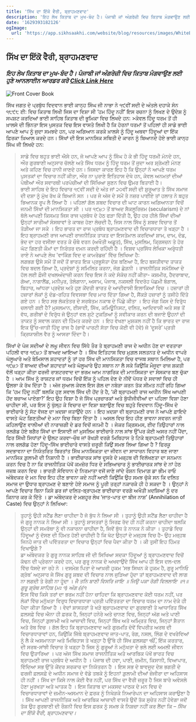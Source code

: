 ```yaml
---
title: 'ਸਿੱਖ ਦਾ ਇੱਕੋ ਵੈਰੀ, ਬ੍ਰਾਹਮਣਵਾਦ'
description: 'ਇਹ ਲੇਖ ਕਿਤਾਬ ਦਾ ਮੁਖ-ਬੰਦ ਹੈ। ਪੰਜਾਬੀ ਜਾਂ ਅੰਗਰੇਜ਼ੀ ਵਿਚ ਕਿਤਾਬ ਮੰਗਵਾਉਣ ਲਈ ਹੁਣੇ ਆਨਲਾਈਨ ਆਰਡਰ ਕਰੋ'
date: '1629393182126'
ogImage:
  url: 'https://app.sikhsaakhi.com/website/blog/resources/images/WhiteBackground.png'
---
```


## ਸਿੱਖ ਦਾ ਇੱਕੋ ਵੈਰੀ, ਬ੍ਰਾਹਮਣਵਾਦ
### *ਇਹ ਲੇਖ ਕਿਤਾਬ ਦਾ ਮੁਖ-ਬੰਦ ਹੈ। ਪੰਜਾਬੀ ਜਾਂ ਅੰਗਰੇਜ਼ੀ ਵਿਚ ਕਿਤਾਬ ਮੰਗਵਾਉਣ ਲਈ ਹੁਣੇ ਆਨਲਾਈਨ ਆਰਡਰ ਕਰੋ [Click Link Here](https://www.sikhsaakhi.com/books)*
![Front Cover Book](https://app.sikhsaakhi.com/website/blog/resources/images/WhiteBackground.png)


ਸਿੱਖ ਜਗਤ ਦੇ ਪ੍ਰਬੁੱਧ ਵਿਦਵਾਨ ਭਾਈ ਕਾਨ੍ਹ ਸਿੰਘ ਜੀ ਨਾਭਾ ਨੇ ੧੯ਵੀਂ ਸਦੀ ਦੇ ਅੰਤਲੇ ਦਹਾਕੇ ਸੰਨ ੧੮੯੮ ਈ: ਵਿਚ ਕਿਤਾਬ ਲਿਖੀ ਜਿਸ ਦਾ ਵਿਸ਼ਾ ਸੀ ‘ਹਮ ਹਿੰਦੂ ਨਹੀਂ’ ਇਸ ਰਚਨਾ ਨੂੰ ਲਿਖਣ ਦੇ ਉਦੇਸ਼ ਨੂੰ ਸਪਸ਼ਟ ਕਰਦਿਆਂ ਭਾਈ ਸਾਹਿਬ ਕਿਤਾਬ ਦੀ ਭੂਮਿਕਾ ਵਿਚ ਲਿਖਦੇ ਹਨ:                                            >ਕੇਵਲ ਹਿੰਦੂ ਧਰਮ ਤੋਂ ਹੀ ਖ਼ਾਲਸੇ ਦੀ ਭਿੰਨਤਾ ਇਸ ਪੁਸਤਕ ਵਿਚ ਇਸ ਵਾਸਤੇ ਲਿਖੀ ਹੈ ਕਿ ਹੋਰਨਾਂ ਧਰਮਾਂ ਤੋਂ ਪਹਿਲਾਂ ਹੀ ਸਾਡੇ ਭਾਈ ਆਪਣੇ ਆਪ ਨੂੰ ਜੁਦਾ ਸਮਝਦੇ ਹਨ, ਪਰ ਅਗਿਆਨ ਕਰਕੇ ਖ਼ਾਲਸੇ ਨੂੰ ਹਿੰਦੂ ਅਥਵਾ ਹਿੰਦੂਆਂ ਦਾ ਇੱਕ ਫ਼ਿਰਕਾ ਖ਼ਿਆਲ ਕਰਦੇ ਹਨ।                                            ਸਿੱਖਾਂ ਦੀ ਇਸ ਮਾਨਸਿਕ ਸਥਿਤੀ ਦੇ ਕਾਰਨ ਨੂੰ ਬਿਆਨਦੇ ਹੋਏ ਭਾਈ ਕਾਨ੍ਹ ਸਿੰਘ ਜੀ ਲਿਖਦੇ ਹਨ:                  
>ਸਾਡੇ ਵਿਚ ਬਹੁਤ ਭਾਈ ਐਸੇ ਹਨ, ਜੋ ਆਪਣੇ ਆਪ ਨੂੰ ਸਿੰਘ ਹੋ ਕੇ ਭੀ ਹਿੰਦੂ ਧਰਮੀ ਮੰਨਦੇ ਹਨ, ਔਰ ਗੁਰਬਾਣੀ ਅਨੁਸਾਰ ਚੱਲਣੇ ਅਤੇ ਸਿੱਖ ਧਰਮ ਨੂੰ ਹਿੰਦੂ ਧਰਮ ਤੋਂ ਜੁਦਾ ਅਰ ਸ਼੍ਰੋਮਣੀ ਮੰਨਣ ਅਤੇ ਕਹਿਣ ਵਿਚ ਹਾਨੀ ਜਾਣਦੇ ਹਨ। ਜਿਸਦਾ ਕਾਰਣ ਇਹ ਹੈ ਕਿ ਉਨ੍ਹਾਂ ਨੇ ਆਪਣੇ ਧਰਮ ਪੁਸਤਕਾਂ ਦਾ ਵਿਚਾਰ ਨਹੀਂ ਕੀਤਾ, ਔਰ ਨਾ ਪੁਰਾਣੇ ਇਤਿਹਾਸ ਦੇਖੇ ਹਨ, ਕੇਵਲ ਅਨਮਤਾਂ ਦੀਆਂ ਪੋਥੀਆਂ ਔਰ ਸਵਾਰਥੀ ਪਰਪੰਚੀਆਂ ਦੀ ਸਿੱਖਿਆ ਸੁਣਨ ਵਿਚ ਉਮਰ ਬਿਤਾਈ ਹੈ।  
ਭਾਈ ਸਾਹਿਬ ਦੇ ਇਹ ਵਿਚਾਰ ੧੯ਵੀਂ ਸਦੀ ਦੇ ਅੰਤ ਜਾਂ ੨੦ਵੀਂ ਸਦੀ ਦੀ ਸ਼ੁਰੂਆਤ ਤੇ ਸਿੱਖ ਸਮਾਜ ਦੀ ਦਸ਼ਾ ਨੂੰ ਮੁੱਖ ਰੱਖ ਕੇ ਬਿਆਨੇ ਸਨ । ਪਰ ਜੇ ਅੱਜ ਦੇ ਸਮੇਂ ਤੇ ਨਜ਼ਰ ਪਾਈਏ ਤਾਂ ਹਲਾਤ ਨੇ ਬਹੁਤ ਭਿਆਨਕ ਰੂਪ ਲੈ ਲਿਆ ਹੈ । ਪਹਿਲਾਂ ਗੱਲ ਸ਼ਬਦ ਵਿਚਾਰ ਦੀ ਘਾਟ ਕਾਰਨ ਅਗਿਆਨਤਾ ਵਿਚੋਂ ਜਨਮੀ ਸਿੱਖਾਂ ਦੀ ਮਾਨਸਿਕਤਾ ਸੀ । ਪਰ ੧੯੪੭ ਤੋਂ ਬਾਅਦ ਸੈਕਲੂਰਿਜ਼ਮ (secularism) ਦੇ ਨਾਂ ਥੱਲੇ ਆਪਣੀ ਕਿਸਮਤ ਜਿਸ ਰਾਜ ਪ੍ਰਬੰਧ ਦੇ ਹੇਠ ਫੜਾ ਦਿੱਤੀ ਹੈ, ਉਹ ਹਰ ਹੀਲੇ ਸਿੱਖਾਂ ਦੀਆਂ ਉਨ੍ਹਾਂ ਸਾਰੀਆਂ ਸੰਸਥਾਵਾਂ ਤੇ ਕਾਬਜ਼ ਹੋਣਾ ਲੋਚਦੀ ਹੈ, ਜਿਸ ਨਾਲ ਸਿੱਖ ਨੂੰ ਸ਼ਬਦ ਵਿਚਾਰ ਤੋਂ ਤੋੜੀਆ ਜਾ ਸਕੇ । ਇਹ ਭਾਰਤ ਦਾ ਰਾਜ ਪ੍ਰਬੰਧ ਬ੍ਰਾਹਮਣਵਾਦ ਦੀ ਵਿਚਾਰਧਾਰਾ ਤੇ ਖੜ੍ਹਾ ਹੈ । ਇਹ ਬ੍ਰਾਹਮਣੀ ਰਾਜ ਆਪਣੀ ਰਾਜਨੀਤਿਕ ਤਾਕਤ ਦਾ ਇਸਤੇਮਾਲ ਕਰਦਿਆਂ ਸ਼ਾਮ, ਦਾਮ, ਦੰਡ, ਭੇਦ ਦਾ ਹਰ ਵਸੀਲਾ ਵਰਤ ਕੇ ਚੌਥੇ ਵਰਨ (ਅਖੌਤੀ ਅਛੂਤ), ਸਿੱਖ, ਮੁਸਲਿਮ, ਕ੍ਰਿਸਚਨ ਤੇ ਹੋਰ ਘੱਟ ਗਿਣਤੀ ਕੌਮਾਂ ਦਾ ਨਿਰੰਤਰ ਦਮਨ ਕਰਦੀ ਰਹਿੰਦੀ ਹੈ । ਵਿਸ਼ਵ ਪ੍ਰਸਿੱਧ ਲੇਖਿਕਾ ਅਰੁੰਧਤੀ ਰਾਏ ਨੇ ਆਪਣੇ ਲੇਖ 'ਵਾਕਿੰਗ ਵਿਦ ਦ ਕਾਮਰੇਡਜ਼' ਵਿੱਚ ਲਿਖਿਆ ਹੈ:  
>ਲਗਭਗ ਉਸੇ ਸਮੇਂ ਤੋਂ ਜਦੋਂ ਤੋਂ ਭਾਰਤ ਇਕ ਪ੍ਰਭੂਸੱਤਾ ਦੇਸ਼ ਬਣਿਆ ਹੈ, ਇਹ ਬਸਤੀਵਾਦ ਤਾਕਤ ਵਿਚ ਬਦਲ ਗਿਆ ਹੈ, ਪ੍ਰਦੇਸ਼ਾਂ ਨੂੰ ਸਮਿਲਿਤ ਕਰਨਾ, ਜੰਗ ਛੇੜਨੀ । ਰਾਜਨੀਤਿਕ ਸਮੱਸਿਆ ਦੇ ਹੱਲ ਲਈ ਫ਼ੌਜੀ ਦਖਲਅੰਦਾਜ਼ੀ ਕਰਨ ਵਿਚ ਇਸ ਨੇ ਕਦੇ ਸੰਕੋਚ ਨਹੀਂ ਕੀਤਾ- ਕਸ਼ਮੀਰ, ਹੈਦਰਾਬਾਦ, ਗੋਆ, ਨਾਗਾਲੈਂਡ, ਮਨੀਪੁਰ, ਤੇਲੰਗਾਨਾ, ਅਸਾਮ, ਪੰਜਾਬ, ਨਕਸਲੀ ਵਿਦਰੋਹ ਪੱਛਮੀ ਬੰਗਾਲ, ਬਿਹਾਰ, ਆਂਧਰਾ ਪ੍ਰਦੇਸ਼ ਅਤੇ ਹੁਣ ਕੇਂਦਰੀ ਭਾਰਤ ਦੇ ਆਦੀਵਾਸੀ ਇਲਾਕਿਆਂ ਵਿਚ । ਹਜ਼ਾਰਾਂ ਹੀ ਹਜ਼ਾਰਾਂ ਲੋਕਾਂ ਨੂੰ ਦੰਡ-ਰਹਿਤ ਵਿਵਸਥਾ ਵਿਚ ਮਾਰ ਦਿੱਤਾ ਗਿਆ ਹੈ, ਸੈਂਕੜੇ ਹਜ਼ਾਰਾਂ ਨੂੰ ਤਸੀਹੇ ਦਿੱਤੇ ਗਏ ਹਨ । ਇਹ ਸਭ ਲੋਕਤੰਤਰ ਦੇ ਸਰਬੋਤਮ ਨਕਾਬ ਦੇ ਪਿੱਛੇ ਕੀਤਾ । ਇਹ ਜੰਗ ਕਿਸ ਦੇ ਵਿਰੁੱਧ ਚਲਾਈ ਗਈ ਹੈ? ਮੁਸਲਮਾਨ, ਈਸਾਈ, ਸਿੱਖ, ਕਮਿਊਨਿਸਟ, ਦਲਿਤ, ਆਦਿਵਾਸੀ ਅਤੇ ਸਭ ਤੋਂ ਵੱਧ, ਗਰੀਬਾਂ ਦੇ ਵਿਰੁੱਧ ਜੋ ਉਨ੍ਹਾਂ ਵਲ ਸੁਟੇ ਟੁਕੜਿਆਂ ਨੂੰ ਸਵੀਕਾਰ ਕਰਨ ਦੀ ਬਜਾਏ ਉਹਨਾਂ ਦੀ ਤਾਕਤ ਨੂੰ ਸਵਾਲ ਕਰਨ ਦੀ ਹਿੰਮਤ ਕਰਦੇ ਹਨ । ਇਹ ਵੇਖਣਾ ਮੁਸ਼ਕਲ ਨਹੀਂ ਹੈ ਕਿ ਭਾਰਤ ਦਾ ਰਾਜ ਇਕ ਉੱਚ-ਜਾਤੀ ਹਿੰਦੂ ਰਾਜ ਹੈ (ਭਾਵੇਂ ਪਾਰਟੀ ਸੱਤਾ ਵਿਚ ਕੋਈ ਵੀ ਹੋਵੇ) ਜੋ ‘ਦੂਸਰੇ’ ਪ੍ਰਤੀ ਕ੍ਰਿਯਾਸ਼ੀਲ ਵੈਰ ਨੂੰ ਆਸਰਾ ਦਿੰਦਾ ਹੈ।   

ਸਿੱਖਾਂ ਦੇ ਪੰਜ ਸਦੀਆਂ ਦੇ ਲਘੂ ਜੀਵਨ ਵਿਚ ਸਿੱਧੇ ਤੌਰ ਤੇ ਬ੍ਰਾਹਮਣੀ ਰਾਜ ਦੇ ਅਧੀਨ ਹੋਣ ਦਾ ਵਰਤਾਰਾ ਪਹਿਲੀ ਵਾਰ ੧੯੪੭ ਤੋਂ ਬਾਅਦ ਆਇਆ ਹੈ । ਸਿੱਖ ਇਤਿਹਾਸ ਵਿਚ ਮੁਗ਼ਲ ਸਲਤਨਤ ਦੇ ਅਧੀਨ ਵਾਪਰੇ ਘੱਲੂਘਾਰੇ ਅਤੇ ਬੇਮਿਸਾਲ ਸ਼ਹਾਦਤਾਂ ਨੂੰ ਤਾਂ ਹਰ ਸਿੱਖ ਦੀ ਮਾਨਸਿਕਤਾ ਵਿਚ ਵਾਜਬ ਸਥਾਨ ਮਿਲਿਆ ਹੈ, ਪਰ ੧੯੪੭ ਤੋਂ ਬਾਅਦ ਦੀਆਂ ਸ਼ਹਾਦਤਾਂ ਅਤੇ ਘੱਲੂਘਾਰੇ ਉਹ ਸਥਾਨ ਨਾ ਲੈ ਸਕੇ ਕਿਉਂਕਿ ਮੌਜੂਦਾ ਰਾਜ ਸ਼ਕਤੀ ਵੱਲੋਂ ਖੜ੍ਹਾ ਕੀਤਾ ਫਰਜੀ ਰਾਸ਼ਟਰਵਾਦ ਦਾ ਭਰਮ ਆਮ ਨਾਗਰਿਕ ਦੀ ਮਾਨਸਿਕਤਾ ਦਾ ਸੰਸਕਾਰ ਬਣ ਚੁੱਕਾ ਹੈ । ਆਮ ਸਿੱਖ ਨੂੰ ਰਾਸ਼ਟਰ ਜਾਂ ਧਰਮ ਵਿਚੋਂ ਇੱਕ ਨੂੰ ਪਹਿਲ ਦੇਣ ਦੇ ਨੀਵੇਂ ਪੱਧਰ ਦੇ ਸਵਾਲਾਂ ਵਿਚ ਹੀ ਉਲਝਾ ਕੇ ਰੱਖ ਦਿੱਤਾ ਹੈ । ਅੱਜ ਸੁਆਲ ਕੇਵਲ ਇਸ ਗੱਲ ਦਾ ਨਬੇੜਾ ਕਰਨ ਤੱਕ ਸੀਮਤ ਨਹੀਂ ਰਹਿ ਗਿਆ ਕਿ ‘ਹਮ ਹਿੰਦੂ ਨਹੀਂ’ ਬਲਕਿ ਹੁਣ ਸਵਾਲ ਸਿੱਖ ਦੀ ਹੋਂਦ ਤੇ ਹੈ, ‘ਕੀ ਬ੍ਰਾਹਮਣੀ ਰਾਜ ਅਧੀਨ ਸਿੱਖ ਆਪਣੀ ਹੋਂਦ ਬਚਾਅ ਪਾਏਗਾ?’ ਇਹ ਉਹ ਵਿਸ਼ਾ ਹੈ ਜੋ ਸਿੱਖ ਪ੍ਰਚਾਰਕਾਂ ਅਤੇ ਬੁੱਧੀਜੀਵੀਆਂ ਦਾ ਪਹਿਲਾ ਵਿਸ਼ਾ ਹੋਣਾ ਚਾਹੀਦਾ ਸੀ, ਪਰ ਇਸ ਨੂੰ ਖੁੱਲ੍ਹ ਕੇ ਵਿਚਾਰ ਦਾ ਵਿਸ਼ਾ ਬਣਾਉਣ ਵਿਚ ਬਹੁਤੇ ਵਿਦਵਾਨ ਹਿੰਦੂ-ਸਿੱਖ ਦੇ ਭਾਈਚਾਰੇ ਨੂੰ ਸੱਟ ਵੱਜਣ ਦਾ ਖ਼ਦਸ਼ਾ ਜਤਾਉਂਦੇ ਹਨ । ਇਹ ਖ਼ਦਸ਼ਾ ਵੀ ਬ੍ਰਾਹਮਣੀ ਰਾਜ ਨੇ ਆਪਣੇ ਫ਼ਾਇਦੇ ਵਾਸਤੇ ਘੱਟ ਗਿਣਤੀਆਂ ਦੇ ਮਨਾ ਵਿਚ ਬਿਠਾ ਦਿੱਤਾ ਹੈ । ਅਸਲ ਵਿਚ ਇਹ ਹੀਣ ਭਾਵਨਾ ਸਵਰਨ ਜਾਤੀ ਕਹਿਲਾਉਣ ਵਾਲੀਆਂ ਦੀ ਨਾਰਾਜ਼ਗੀ ਦੇ ਡਰ ਵਿਚੋਂ ਜਨਮੀ ਹੈ । ਜੇਕਰ ਕ੍ਰਿਸਮਸ, ਈਦ ਤਿਉਹਾਰਾਂ ਨਾਲ ਰਲਗੱਡ ਹੋਏ ਬਗੈਰ ਸਿੱਖਾਂ ਦਾ ਇਸਾਈ ਜਾਂ ਮੁਸਲਿਮ ਭਾਈਚਾਰੇ ਨਾਲ ਸਾਂਝ ਉੱਪਰ ਕੋਈ ਅਸਰ ਨਹੀਂ ਪੈਂਦਾ, ਫਿਰ ਸਿੱਖੀ ਸਿਧਾਂਤਾਂ ਦੇ ਉਲਟ ਕਰਵਾ-ਚੌਥ ਜਾਂ ਰੱਖੜੀ ਵਰਗੇ ਮਿਥਿਹਾਸ ਤੇ ਟਿਕੇ ਬ੍ਰਾਹਮਣੀ ਤਿਉਹਾਰਾਂ ਨਾਲ ਰਲਗੱਡ ਹੋਣਾ ਹਿੰਦੂ-ਸਿੱਖ ਭਾਈਚਾਰੇ ਵਾਸਤੇ ਜ਼ਰੂਰੀ ਕਿਉਂ ਸਮਝ ਲਿਆ ਗਿਆ ਹੈ ? ਫਿਰਕੂ ਸਦਭਾਵਨਾ ਦਾ ਨਿਯੰਤਰਿਤ ਬਿਰਤਾਂਤ ਸਿੱਖ ਮਾਨਸਿਕਤਾ ਦਾ ਜੀਵਨ ਦਾ ਸਾਧਾਰਨ ਵਿਹਾਰ ਬਣ ਜਾਣਾ ਮਾਨਸਿਕ ਗ਼ੁਲਾਮੀ ਦੀ ਨਿਸ਼ਾਨੀ ਹੈ । ਭਾਈਚਾਰਕ ਸਾਂਝ ਦੂਸਰੇ ਦੇ ਮਜ਼੍ਹਬ ਦੀ ਵਿਲੱਖਣਤਾ ਦਾ ਸਨਮਾਨ ਕਰਨ ਵਿਚ ਹੈ ਨਾ ਕਿ ਰਾਜਨੀਤਿਕ ਪੱਖੋਂ ਕਮਜ਼ੋਰ ਧਿਰ ਦੇ ਸਭਿਆਚਾਰ ਨੂੰ ਭਾਈਚਾਰਕ ਸਾਂਝ ਦੇ ਨਾਂ ਹੇਠ ਜਜ਼ਬ ਕਰਨ ਵਿਚ । ਭਾਰਤੀ ਸੰਵਿਧਾਨ ਦੇ ਨਿਰਮਾਤਾ ਵਜੋਂ ਜਾਣੇ ਜਾਂਦੇ ਰੌਸ਼ਨ ਦਿਮਾਗ਼ ਡਾ ਭੀਮ ਰਾਓ ਅੰਬੇਦਕਰ ਦੇ ਮਨ ਵਿਚ ਇਹ ਹੀਣ ਭਾਵਨਾ ਕਦੇ ਨਹੀਂ ਆਈ ਕਿਉਂਕਿ ਉਹ ਸਮਝ ਚੁੱਕੇ ਸਨ ਕਿ ਦਲਿਤ ਸਮਾਜ ਦਾ ਉਧਾਰ ਬ੍ਰਾਹਮਣ ਦੇ ਬਣਾਏ ਹੋਏ ਸਮਾਜ ਨੂੰ ਪੂਰੀ ਤਰ੍ਹਾਂ ਨਕਾਰਕੇ ਹੀ ਹੋ ਸਕਦਾ ਹੈ । ਉਨ੍ਹਾਂ ਨੇ ਆਪਣੇ ਵਿਚਾਰ ਬਿਨਾ ਕਿਸੇ ਡਰ ਜਾਂ ਦਲਿਤ-ਬ੍ਰਾਹਮਣ ਭਾਈਚਾਰਾ ਵਰਗੇ ਅਖੌਤੀ ਖ਼ਦਸ਼ਿਆਂ ਨੂੰ ਦਰ ਕਿਨਾਰ ਕਰ ਕੇ ਦਿੱਤੇ । ਡਾ ਅੰਬੇਦਕਰ ਦੇ ਮਸ਼ਹੂਰ ਲੇਖ ‘ਜਾਤ-ਪਾਤ ਦਾ ਬੀਜ ਨਾਸ਼’ (Annihilation of Caste) ਵਿਚ ਉਨ੍ਹਾਂ ਨੇ ਲਿਖਿਆ:   
>ਤੁਹਾਨੂੰ ਉਹੀ ਸਟੈਂਡ ਲੈਣਾ ਚਾਹੀਦਾ ਹੈ ਜੋ ਬੁੱਧ ਨੇ ਲਿਆ ਸੀ । ਤੁਹਾਨੂੰ ਉਹੀ ਸਟੈਂਡ ਲੈਣਾ ਚਾਹੀਦਾ ਹੈ ਜੋ ਗੁਰੂ ਨਾਨਕ ਨੇ ਲਿਆ ਸੀ । ਤੁਹਾਨੂੰ ਸ਼ਾਸਤਰਾਂ ਨੂੰ ਸਿਰਫ਼ ਰੱਦ ਹੀ ਨਹੀਂ ਕਰਨਾ ਚਾਹੀਦਾ ਬਲਕਿ ਉਨ੍ਹਾਂ ਦੀ ਸਮਰੱਥਾ ਨੂੰ ਵੀ ਨਕਾਰਨਾ ਚਾਹੀਦਾ ਹੈ, ਜਿਵੇਂ ਬੁੱਧ ਤੇ ਨਾਨਕ ਨੇ ਕੀਤਾ । ਤੁਹਾਡੇ ਵਿਚ ਹਿੰਦੂਆਂ ਨੂੰ ਦੱਸਣ ਦੀ ਹਿੰਮਤ ਹੋਣੀ ਚਾਹੀਦੀ ਹੈ ਕਿ ਖੋਟ ਉਨ੍ਹਾਂ ਦੇ ਮਜ਼੍ਹਬ ਵਿਚ ਹੈ- ਉਹ ਮਜ਼੍ਹਬ ਜਿਨਹੇ ਜਾਤ ਦੀ ਪਵਿੱਤਰਤਾ ਦਾ ਵਿਚਾਰ ਉਨ੍ਹਾਂ ਵਿਚ ਪੈਦਾ ਕੀਤਾ ਹੈ । ਕੀ ਤੁਸੀਂ ਇਹ ਹਿੰਮਤ ਦਿਖਾਉਗੇ ?               
ਡਾ ਅੰਬੇਦਕਰ ਤੇ ਗੁਰੂ ਨਾਨਕ ਸਾਹਿਬ ਜੀ ਦੀ ਸਿਖਿਆ ਸਦਕਾ ਹਿੰਦੂਆਂ ਨੂੰ ਬ੍ਰਾਹਮਣਵਾਦ ਵਿਚੋਂ ਕੱਢਨ ਦੀ ਪ੍ਰੇਰਨਾ ਕਰਦੇ ਹਨ, ਪਰ ਗੁਰੂ ਨਾਨਕ ਦੇ ਅਖਵਾਉਂਦੇ ਸਿੱਖ ਆਪ ਹੀ ਇਸ ਦਲ-ਦਲ ਵਿੱਚ ਧੱਸਦੇ ਜਾ ਰਹੇ ਨੇ । ਦਸਮੇਸ਼ ਪਿਤਾ ਦੇ ਆਖ਼ਰੀ ਹੁਕਮ ‘ਸਭ ਸਿਖਨ ਕੋ ਹੁਕਮ ਹੈ, ਗੁਰੂ ਮਾਨਿਓ ਗ੍ਰੰਥ’ ਅਨੁਸਾਰ ਜੇ ਸਿੱਖ ਗੁਰੂ ਸ਼ਬਦ ਦੀ ਵਿਚਾਰ ਨਾਲ ਜੁੜਿਆ ਹੁੰਦਾ ਤਾਂ ਬ੍ਰਾਹਮਣਵਾਦ ਦੀ ਲਾਗ ਨਾ ਲਗਦੀ ਤੇ ਰੋਗੀ ਨਾ ਹੂੰਦਾ ।                                              *ਜੈ ਤਨਿ ਬਾਣੀ ਵਿਸਰਿ ਜਾਇ ॥ ਜਿਉ ਪਕਾ ਰੋਗੀ ਵਿਲਲਾਇ ॥੧॥ ਗੁਰੂ ਗ੍ਰੰਥ ਸਾਹਿਬ (ਮਃ ੧) ਅੰਗ ੬੬੧*    
ਇਸ ਵਿੱਚ ਕਿਸੇ ਤਰਾਂ ਦਾ ਭਰਮ ਨਹੀਂ ਹੋਨਾ ਚਾਹਿਦਾ ਕਿ ਬ੍ਰਾਹਮਣਵਾਦ ਕੋਈ ਧਰਮ ਨਹੀਂ, ਪਰ ਲੋਕਾਂ ਵਿੱਚ ਮਨੁੱਖਤਾ ਵਿਰੁਧ ਵਿਚਾਰਧਾਰਾ ਪ੍ਰਤੀ ਪਵਿੱਤਰਤਾ ਦਾ ਵਿਚਾਰ ਧਰਮ ਦਾ ਨਾਮ ਦੇਕੇ ਹੀ ਪੈਦਾ ਕੀਤਾ ਗਿਆ ਹੈ । ਵੇਦਾਂ ਸ਼ਾਸਤਰਾਂ ਤੇ ਖੜੇ ਬ੍ਰਾਹਮਣਵਾਦ ਦਾ ਗੁਰਬਾਣੀ ਤੇ ਆਧਾਰਿਤ ਸਿੱਖ ਫ਼ਲਸਫ਼ੇ ਵਿਚ ਐਨਾ ਹੀ ਫ਼ਰਕ ਹੈ, ਜਿਨ੍ਹਾਂ ਹਨੇਰੇ ਅਤੇ ਚਾਨਣ ਵਿਚ, ਜਿਨ੍ਹਾਂ ਅੱਗ ਅਤੇ ਪਾਣੀ ਵਿਚ, ਜਿਨ੍ਹਾਂ ਗ਼ੁਲਾਮੀ ਅਤੇ ਆਜ਼ਾਦੀ ਵਿਚ, ਜਿਨ੍ਹਾਂ ਬਿੱਖ ਅਤੇ ਅਮ੍ਰਿਤ ਵਿਚ, ਜਿਨ੍ਹਾਂ ਸ਼ੈਤਾਨ ਅਤੇ ਰੱਬ ਵਿਚ । ਗੱਲ ਇਹ ਕਿ ਬ੍ਰਾਹਮਣਵਾਦ ਅਤੇ ਗੁਰਮਤਿ ਦੋਵੇਂ ਵਿਪਰੀਤ ਅਰਥ ਦੀ ਵਿਚਾਰਧਾਰਾਵਾਂ ਹਨ, ਕਿਉਂਕਿ ਜਿੱਥੇ ਬ੍ਰਾਹਮਣਵਾਦ ਜਾਤ-ਪਾਤ, ਰੰਗ, ਨਸਲ, ਲਿੰਗ ਦੇ ਵਖਰੇਵਿਆਂ ਨੂੰ ਲੈ ਕੇ ਅਸਮਾਨਤਾ ਅਤੇ ਮਿਥਿਹਾਸ ਤੇ ਖੜ੍ਹਾ ਹੈ ਉੱਥੇ ਹੀ ਸਿੱਖ ਫ਼ਲਸਫ਼ਾ ੴ, ਇੱਕ ਕਰਤਾਰ, ਦੀ ਸਰਬ-ਸਾਂਝੀ ਵਿਚਾਰ ਤੇ ਖੜ੍ਹਾ ਹੈ ਜਿਸ ਨੂੰ ਗੁਰੂਆਂ ਨੇ ਮਨੁੱਖਤਾ ਦੇ ਭਲੇ ਲਈ ਅਮਲੀ ਜੀਵਨ ਵਿਚ ਉਤਾਰਿਆ । ਪਰ ਅੱਜ ਸਿੱਖ ਸਮਾਜ ਰਾਜਨੀਤਿਕ ਅਤੇ ਆਰਥਿਕ ਪੱਖੋਂ ਭਾਰਤ ਵਿਚ ਬ੍ਰਾਹਮਣੀ ਰਾਜ ਪ੍ਰਬੰਧ ਦੇ ਅਧੀਨ ਹੈ । ਪੰਜਾਬ ਦੀ ਹਵਾ, ਪਾਣੀ, ਜ਼ਮੀਨ, ਕਿਸਾਨੀ, ਵਿਆਪਾਰ, ਵਿੱਦਿਆ ਸਭ ਉੱਤੇ ਕੇਂਦਰ ਸਰਕਾਰ ਦਾ ਨਿਯੰਤਰਨ ਹੈ । ਇਸ ਸਭ ਦੇ ਬਾਵਜੂਦ ਦੇਸ਼ ਭਗਤੀ ਦੇ ਫਰਜੀ ਫ਼ਲਸਫ਼ੇ ਦੇ ਅਧੀਨ ਸਮਾਜ ਦੇ ਵੱਡੇ ਤਬਕੇ ਨੂੰ ਇਹਨਾਂ ਗ਼ੁਲਾਮੀ ਦੀਆਂ ਜ਼ੰਜੀਰਾ ਦਾ ਅਹਿਸਾਸ ਹੀ ਨਹੀਂ । ਸਿੱਖ ਦਾ ਕਿਸੇ ਨਾਲ ਕੋਈ ਵੈਰ ਨਹੀਂ, ਪਰ ਸਿੱਖ ਦਾ ਵੈਰੀ ਜ਼ਰੂਰ ਹੈ ਜਿਸ ਬਾਰੇ ਅਵੇਸਲੇ ਹੋਣਾ ਮੂਰਖਤਾ ਅਤੇ ਘਾਤਕ ਹੈ । ਇਸ ਕਿਤਾਬ ਦਾ ਮਕਸਦ ਪਾਠਕ ਦੇ ਮਨ ਵਿਚ ਦੋ ਵਿਚਾਰਧਾਰਾਵਾਂ ਦੇ ਜ਼ਮੀਨ-ਅਸਮਾਨ ਦੇ ਫ਼ਰਕ ਨੂੰ ਨਿਖੇੜਕੇ ਨਿਆਰੇਪਨ ਦਾ ਅਹਿਸਾਸ ਕਰਾਉਣਾ ਹੈ । ਸਿੱਖ ਆਪਣੀ ਰਾਜਨੀਤਿਕ ਅਤੇ ਆਰਥਿਕ ਆਜ਼ਾਦੀ ਵਾਸਤੇ ਉਦੋਂ ਤੱਕ ਸੁਚੇਤ ਨਹੀਂ ਹੋਵੇਗਾ ਜਦੋਂ ਤੱਕ ਉਹ ਗੁਰਬਾਣੀ ਦੀ ਰੌਸ਼ਨੀ ਵਿਚ ਇਸ ਫ਼ਰਕ ਨੂੰ ਸਮਝ ਕੇ ਨਿਸ਼ਚਾ ਨਹੀਂ ਕਰ ਲੈਂਦਾ ਕਿ – *ਸਿੱਖ ਦਾ ਇੱਕੋ ਵੈਰੀ, ਬ੍ਰਾਹਮਣਵਾਦ।* 
